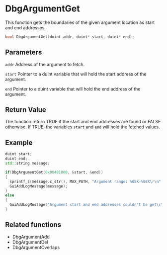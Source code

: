 # DbgArgumentGet

This function gets the boundaries of the given argument location as start and end addresses.

```c++
bool DbgArgumentGet(duint addr, duint* start, duint* end);
```

## Parameters

`addr` Address of the argument to fetch.

`start` Pointer to a duint variable that will hold the start address of the argument.

`end` Pointer to a duint variable that will hold the end address of the argument.

## Return Value

The function return TRUE if the start and end addresses are found or FALSE otherwise. If TRUE, the variables `start` and `end` will hold the fetched values.

## Example

```c++
duint start;
duint end;
std::string message;

if(DbgArgumentGet(0x00401000, &start, &end))
{
  sprintf_s(message.c_str(), MAX_PATH, "Argument range: %08X-%08X\r\n", start, end);
  GuiAddLogMessage(message);
}
else
{
  GuiAddLogMessage("Argument start and end addresses couldn't be get\r\n");
}
```

## Related functions

- DbgArgumentAdd
- DbgArgumentDel
- DbgArgumentOverlaps

